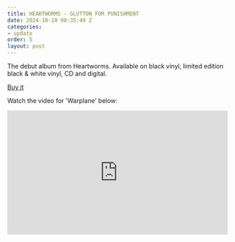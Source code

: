 ```yaml
---
title: HEARTWORMS - GLUTTON FOR PUNISHMENT
date: 2024-10-10 08:35:49 Z
categories:
- update
order: 5
layout: post
---
```


The debut album from Heartworms. Available on black vinyl, limited edition black & white vinyl, CD and digital. 

 <a href="https://heartworms.ochre.store/" class="add-cart">Buy it</a>

Watch the video for 'Warplane' below:
 
<style>.embed-container { position: relative; padding-bottom: 56.25%; height: 0; overflow: hidden; max-width: 100%; } .embed-container iframe, .embed-container object, .embed-container embed { position: absolute; top: 0; left: 0; width: 100%; height: 100%; }</style><div class='embed-container'><iframe src='https://www.youtube.com/embed/pFmc1vqCyGQ' frameborder='0' allowfullscreen></iframe></div>
<p> </p>

